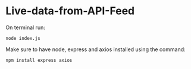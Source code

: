 # Live-data-from-API-Feed

On terminal run: 

<code>node index.js</code>

Make sure to have node, express and axios installed using the command:

<code>npm install express axios</code>
